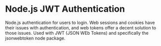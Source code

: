 # Node.js JWT Authentication
Node.js authentication for users to login. Web sessions and cookies have their issues with authentication, and web tokens offer a decent solution to those issues. Used with JWT (JSON WEb Tokens) and specifically the jsonwebtoken node package.
